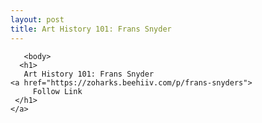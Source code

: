 ```yaml
---
layout: post
title: Art History 101: Frans Snyder
---
```



       <body>
      <h1>
       Art History 101: Frans Snyder
    <a href="https://zoharks.beehiiv.com/p/frans-snyders">
         Follow Link 
     </h1>
    </a>  

  
       
